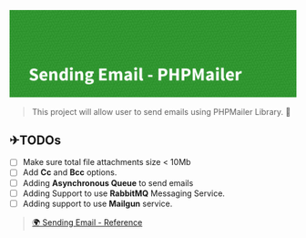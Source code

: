 ![Sending Emails in PHP](./public/images/banner.png)

> This project will allow user to send emails using PHPMailer Library. 📧

## ✈TODOs

- [ ] Make sure total file attachments size \< 10Mb
- [ ] Add **Cc** and **Bcc** options.
- [ ] Adding **Asynchronous Queue** to send emails
- [ ] Adding Support to use **RabbitMQ** Messaging Service.
- [ ] Adding support to use **Mailgun** service.

> [🌍 Sending Email - Reference](./REFERENCE.md)
